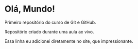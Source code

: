 # Olá, Mundo!
 Primeiro repositório do curso de Git e GitHub. 

 Repositório criado durante uma aula ao vivo. 

Essa linha eu adicionei diretamente no site, que impressionante.
